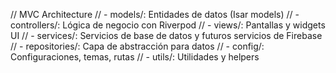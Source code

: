 // MVC Architecture
// - models/: Entidades de datos (Isar models)
// - controllers/: Lógica de negocio con Riverpod
// - views/: Pantallas y widgets UI
// - services/: Servicios de base de datos y futuros servicios de Firebase
// - repositories/: Capa de abstracción para datos
// - config/: Configuraciones, temas, rutas
// - utils/: Utilidades y helpers
